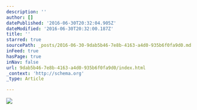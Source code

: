 ```yaml
---
description: ''
author: []
datePublished: '2016-06-30T20:32:04.905Z'
dateModified: '2016-06-30T20:32:00.187Z'
title: ''
starred: true
sourcePath: _posts/2016-06-30-9dab5b46-7e8b-4163-a4d0-935b6f0fa9d0.md
inFeed: true
hasPage: true
inNav: false
url: 9dab5b46-7e8b-4163-a4d0-935b6f0fa9d0/index.html
_context: 'http://schema.org'
_type: Article

---
```

![](https://the-grid-user-content.s3-us-west-2.amazonaws.com/9e7b5793-d831-4a0c-b884-be3a20abd59b.png)